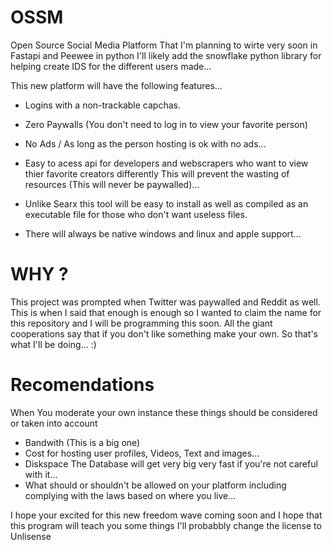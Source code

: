 # OSSM
Open Source Social Media Platform That I'm planning to wirte very soon in Fastapi and Peewee in python 
I'll likely add the snowflake python library for helping create IDS for the different users made...

This new platform will have the following features...

- Logins with a non-trackable capchas.
- Zero Paywalls (You don't need to log in to view your favorite person)
- No Ads / As long as the person hosting is ok with no ads...
- Easy to acess api for developers and webscrapers who want to view thier favorite creators differently
This will prevent the wasting of resources (This will never be paywalled)...

- Unlike Searx this tool will be easy to install as well as compiled as an executable file for those who don't want useless files.
- There will always be native windows and linux and apple support...

# WHY ?

This project was prompted when Twitter was paywalled and Reddit as well. This is when I said that enough is enough so I wanted to
claim the name for this repository and I will be programming this soon. All the giant cooperations say that if you don't like something 
make your own. So that's what I'll be doing... :) 

# Recomendations
When You moderate your own instance these things should be considered or taken into account

- Bandwith (This is a big one)
- Cost for hosting user profiles, Videos, Text and images...
- Diskspace The Database will get very big very fast if you're not careful with it...
- What should or shouldn't be allowed on your platform including complying with the laws based on where you live...

I hope your excited for this new freedom wave coming soon and I hope that this program will teach you some things I'll probabbly change the license to Unlisense
